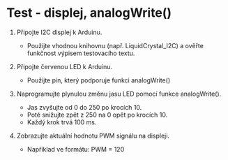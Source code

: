# Test - displej, analogWrite()

1. Připojte I2C displej k Arduinu.
    - Použijte vhodnou knihovnu (např. LiquidCrystal_I2C) a ověřte funkčnost výpisem testovacího textu.
  
2. Připojte červenou LED k Arduinu.
    - Použijte pin, který podporuje funkci analogWrite()
  
3. Naprogramujte plynulou změnu jasu LED pomocí funkce analogWrite().
    - Jas zvyšujte od 0 do 250 po krocích 10.
    - Poté snižujte zpět z 250 na 0 opět po krocích 10.
    - Každý krok trvá 100 ms.
  
4. Zobrazujte aktuální hodnotu PWM signálu na displeji.
    - Například ve formátu: PWM = 120
